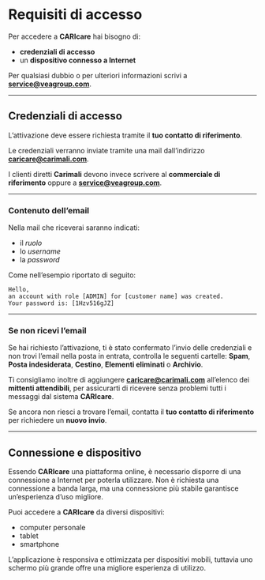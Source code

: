 # Requisiti di accesso

Per accedere a **CARIcare** hai bisogno di:  
- **credenziali di accesso**  
- un **dispositivo connesso a Internet**  

Per qualsiasi dubbio o per ulteriori informazioni scrivi a **service@veagroup.com**.

---

## Credenziali di accesso

L’attivazione deve essere richiesta tramite il **tuo contatto di riferimento**.  

Le credenziali verranno inviate tramite una mail dall’indirizzo **caricare@carimali.com**.  

I clienti diretti **Carimali** devono invece scrivere al **commerciale di riferimento** oppure a **service@veagroup.com**.  

---

### Contenuto dell’email

Nella mail che riceverai saranno indicati:  
- il *ruolo*  
- lo *username*  
- la *password*  

Come nell’esempio riportato di seguito:

```Esempio
Hello,
an account with role [ADMIN] for [customer name] was created.
Your password is: [1Hzv516gJZ]
````

---

### Se non ricevi l’email

Se hai richiesto l’attivazione, ti è stato confermato l’invio delle credenziali e non trovi l’email nella posta in entrata, controlla le seguenti cartelle:
**Spam**, **Posta indesiderata**, **Cestino**, **Elementi eliminati** o **Archivio**.

Ti consigliamo inoltre di aggiungere **[caricare@carimali.com](mailto:caricare@carimali.com)** all’elenco dei **mittenti attendibili**, per assicurarti di ricevere senza problemi tutti i messaggi dal sistema **CARIcare**.

Se ancora non riesci a trovare l’email, contatta il **tuo contatto di riferimento** per richiedere un **nuovo invio**.

---

## Connessione e dispositivo

Essendo **CARIcare** una piattaforma online, è necessario disporre di una connessione a Internet per poterla utilizzare.
Non è richiesta una connessione a banda larga, ma una connessione più stabile garantisce un’esperienza d’uso migliore.

Puoi accedere a **CARIcare** da diversi dispositivi:

* computer personale
* tablet
* smartphone

L’applicazione è responsiva e ottimizzata per dispositivi mobili, tuttavia uno schermo più grande offre una migliore esperienza di utilizzo.

